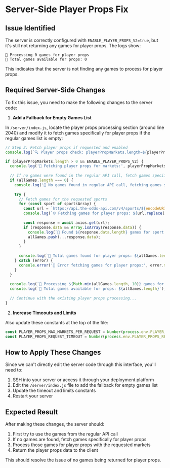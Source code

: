# Server-Side Player Props Fix

## Issue Identified

The server is correctly configured with `ENABLE_PLAYER_PROPS_V2=true`, but it's still not returning any games for player props. The logs show:

```
🎯 Processing 0 games for player props
🎯 Total games available for props: 0
```

This indicates that the server is not finding any games to process for player props.

## Required Server-Side Changes

To fix this issue, you need to make the following changes to the server code:

1. **Add a Fallback for Empty Games List**

In `/server/index.js`, locate the player props processing section (around line 2040) and modify it to fetch games specifically for player props if the regular games list is empty:

```javascript
// Step 2: Fetch player props if requested and enabled
console.log(`🔍 Player props check: playerPropMarkets.length=${playerPropMarkets.length}, ENABLE_PLAYER_PROPS_V2=${ENABLE_PLAYER_PROPS_V2}`);

if (playerPropMarkets.length > 0 && ENABLE_PLAYER_PROPS_V2) {
  console.log('🎯 Fetching player props for markets:', playerPropMarkets);
  
  // If no games were found in the regular API call, fetch games specifically for player props
  if (allGames.length === 0) {
    console.log('🎯 No games found in regular API call, fetching games specifically for player props');
    
    try {
      // Fetch games for the requested sports
      for (const sport of sportsArray) {
        const url = `https://api.the-odds-api.com/v4/sports/${encodeURIComponent(sport)}/odds?apiKey=${API_KEY}&regions=us,us_dfs&markets=h2h&oddsFormat=${oddsFormat}`;
        console.log(`🌐 Fetching games for player props: ${url.replace(API_KEY, 'API_KEY_HIDDEN')}`);
        
        const response = await axios.get(url);
        if (response.data && Array.isArray(response.data)) {
          console.log(`🎯 Found ${response.data.length} games for sport ${sport}`);
          allGames.push(...response.data);
        }
      }
      
      console.log(`🎯 Total games found for player props: ${allGames.length}`);
    } catch (error) {
      console.error('🚫 Error fetching games for player props:', error.message);
    }
  }
  
  console.log(`🎯 Processing ${Math.min(allGames.length, 10)} games for player props`);
  console.log(`🎯 Total games available for props: ${allGames.length}`);
  
  // Continue with the existing player props processing...
}
```

2. **Increase Timeouts and Limits**

Also update these constants at the top of the file:

```javascript
const PLAYER_PROPS_MAX_MARKETS_PER_REQUEST = Number(process.env.PLAYER_PROPS_MAX_MARKETS || 15);
const PLAYER_PROPS_REQUEST_TIMEOUT = Number(process.env.PLAYER_PROPS_REQUEST_TIMEOUT || 12000); // 12 seconds
```

## How to Apply These Changes

Since we can't directly edit the server code through this interface, you'll need to:

1. SSH into your server or access it through your deployment platform
2. Edit the `/server/index.js` file to add the fallback for empty games list
3. Update the timeout and limits constants
4. Restart your server

## Expected Result

After making these changes, the server should:

1. First try to use the games from the regular API call
2. If no games are found, fetch games specifically for player props
3. Process those games for player props with the requested markets
4. Return the player props data to the client

This should resolve the issue of no games being returned for player props.
